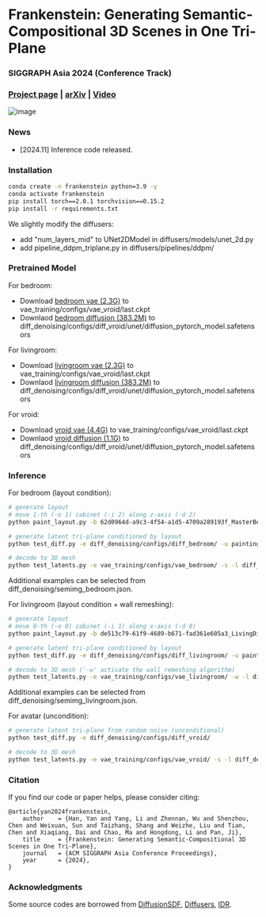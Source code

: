 # Frankenstein: Generating Semantic-Compositional 3D Scenes in One Tri-Plane

### SIGGRAPH Asia 2024 (Conference Track)

### [Project page](https://wolfball.github.io/frankenstein/) | [arXiv](https://arxiv.org/abs/2403.16210) | [Video](https://youtu.be/lRn-HqyCrLI)

![image](images/repre_image.jpg)


### News

- [2024.11] Inference code released.




### Installation

```bash
conda create -n frankenstein python=3.9 -y
conda activate frankenstein
pip install torch==2.0.1 torchvision==0.15.2
pip install -r requirements.txt
```

We slightly modify the diffusers:
- add "num_layers_mid" to UNet2DModel in diffusers/models/unet_2d.py
- add pipeline_ddpm_triplane.py in diffusers/pipelines/ddpm/


### Pretrained Model

For bedroom:
- Download [bedroom vae (2.3G)](https://drive.google.com/file/d/1rgCFJH5cDz1OwikRqHLNPLG0eSH2ElUL/view?usp=sharing) to vae_training/configs/vae_vroid/last.ckpt
- Downlaod [bedroom diffusion (383.2M)](https://drive.google.com/file/d/1aor6-AgVo3lGmF8_ANfqHfQWuotxeYcl/view?usp=sharing) to diff_denoising/configs/diff_vroid/unet/diffusion_pytorch_model.safetensors

For livingroom:
- Download [livingroom vae (2.3G)](https://drive.google.com/file/d/1C5Jhon-I9hmt9bxIS-RDtgNZRenS4Q1b/view?usp=sharing) to vae_training/configs/vae_vroid/last.ckpt
- Downlaod [livingroom diffusion (383.2M)](https://drive.google.com/file/d/1gJvJIKoWf4trGs3P7myKzpGI1FAiKO3W/view?usp=sharing) to diff_denoising/configs/diff_vroid/unet/diffusion_pytorch_model.safetensors

For vroid:
- Download [vroid vae (4.4G)](https://drive.google.com/file/d/1amtqwby7o-PjTvL9aOWdwvTGb3Xgg-a9/view?usp=sharing) to vae_training/configs/vae_vroid/last.ckpt
- Downlaod [vroid diffusion (1.1G)](https://drive.google.com/file/d/1N-j8yB-LlamEIf4xLW1IIiy9R4UPX-G9/view?usp=sharing) to diff_denoising/configs/diff_vroid/unet/diffusion_pytorch_model.safetensors

### Inference

For bedroom (layout condition):
```bash
# generate layout
# move 1-th (-o 1) cabinet (-i 2) along z-axis (-d 2)
python paint_layout.py -b 62d0964d-a9c3-4f54-a1d5-4709a289193f_MasterBedroom-11117 -t bedroom -d 2 -i 2 -o 1

# generate latent tri-plane conditioned by layout
python test_diff.py -e diff_denoising/configs/diff_bedroom/ -u painting_bedroom/62d0964d-a9c3-4f54-a1d5-4709a289193f_MasterBedroom-11117/

# decode to 3D mesh
python test_latents.py -e vae_training/configs/vae_bedroom/ -s -l diff_denoising/configs/diff_bedroom/triplane_xxxxxx/
```
Additional examples can be selected from diff_denoising/semimg_bedroom.json.

For livingroom (layout condition + wall remeshing):
```bash
# generate layout
# move 0-th (-o 0) cabinet (-i 1) along x-axis (-d 0)
python paint_layout.py -b de513c79-61f9-4689-b671-fad361e605a3_LivingDiningRoom-16466 -t livingroom -d 0 -i 1 -o 0

# generate latent tri-plane conditioned by layout
python test_diff.py -e diff_denoising/configs/diff_livingroom/ -u painting_livingroom/de513c79-61f9-4689-b671-fad361e605a3_LivingDiningRoom-16466/

# decode to 3D mesh ('-w' activate the wall remeshing algorithm)
python test_latents.py -e vae_training/configs/vae_livingroom/ -w -l diff_denoising/configs/diff_livingroom/triplane_xxxxxx/
```
Additional examples can be selected from diff_denoising/semimg_livingroom.json.

For avatar (uncondition):
```bash
# generate latent tri-plane from random noise (unconditional)
python test_diff.py -e diff_denoising/configs/diff_vroid/

# decode to 3D mesh
python test_latents.py -e vae_training/configs/vae_vroid/ -s -l diff_denoising/configs/diff_vroid/triplane_xxxxxx/
```




### Citation
If you find our code or paper helps, please consider citing:

```text
@article{yan2024frankenstein,
    author    = {Han, Yan and Yang, Li and Zhennan, Wu and Shenzhou, Chen and Weixuan, Sun and Taizhang, Shang and Weizhe, Liu and Tian, Chen and Xiaqiang, Dai and Chao, Ma and Hongdong, Li and Pan, Ji},
    title     = {Frankenstein: Generating Semantic-Compositional 3D Scenes in One Tri-Plane},
    journal   = {ACM SIGGRAPH Asia Conference Proceedings},
    year      = {2024},
}
```


### Acknowledgments

Some source codes are borrowed from [DiffusionSDF](https://github.com/princeton-computational-imaging/Diffusion-SDF), [Diffusers](https://github.com/huggingface/diffusers), [IDR](https://github.com/lioryariv/idr).